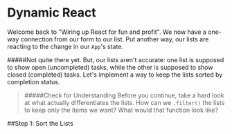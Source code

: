 # Dynamic React

Welcome back to "Wiring up React for fun and profit". We now have a one-way connection from our form to our list. Put another way, our lists are reacting to the change in our `App`'s state.

#####Not quite there yet.
But, our lists aren't accurate: one list is supposed to show open (uncompleted) tasks, while the other is supposed to show closed (completed) tasks. Let's implement a way to keep the lists sorted by completion status. 

> #####Check for Understanding 
> Before you continue, take a hard look at what actually differentiates the lists. How can we `.filter()` the lists to keep only the items we want? What would that function look like? 

##Step 1: Sort the Lists

